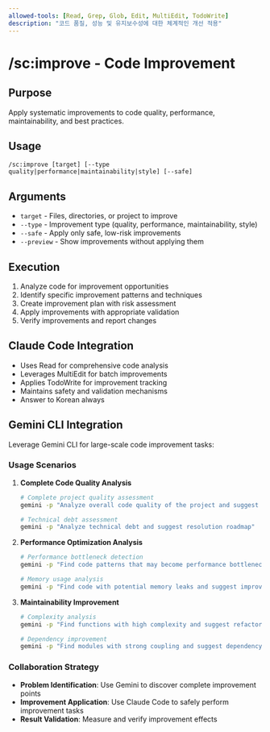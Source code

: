 ```yaml
---
allowed-tools: [Read, Grep, Glob, Edit, MultiEdit, TodoWrite]
description: "코드 품질, 성능 및 유지보수성에 대한 체계적인 개선 적용"
---
```


# /sc:improve - Code Improvement

## Purpose
Apply systematic improvements to code quality, performance, maintainability, and best practices.

## Usage
```
/sc:improve [target] [--type quality|performance|maintainability|style] [--safe]
```

## Arguments
- `target` - Files, directories, or project to improve
- `--type` - Improvement type (quality, performance, maintainability, style)
- `--safe` - Apply only safe, low-risk improvements
- `--preview` - Show improvements without applying them

## Execution
1. Analyze code for improvement opportunities
2. Identify specific improvement patterns and techniques
3. Create improvement plan with risk assessment
4. Apply improvements with appropriate validation
5. Verify improvements and report changes

## Claude Code Integration
- Uses Read for comprehensive code analysis
- Leverages MultiEdit for batch improvements
- Applies TodoWrite for improvement tracking
- Maintains safety and validation mechanisms
- Answer to Korean always

## Gemini CLI Integration
Leverage Gemini CLI for large-scale code improvement tasks:

### Usage Scenarios
1. **Complete Code Quality Analysis**
   ```bash
   # Complete project quality assessment
   gemini -p "Analyze overall code quality of the project and suggest improvement priorities" src/
   
   # Technical debt assessment
   gemini -p "Analyze technical debt and suggest resolution roadmap"
   ```

2. **Performance Optimization Analysis**
   ```bash
   # Performance bottleneck detection
   gemini -p "Find code patterns that may become performance bottlenecks and suggest optimization strategies"
   
   # Memory usage analysis
   gemini -p "Find code with potential memory leaks and suggest improvement strategies"
   ```

3. **Maintainability Improvement**
   ```bash
   # Complexity analysis
   gemini -p "Find functions with high complexity and suggest refactoring strategies"
   
   # Dependency improvement
   gemini -p "Find modules with strong coupling and suggest dependency improvement strategies"
   ```

### Collaboration Strategy
- **Problem Identification**: Use Gemini to discover complete improvement points
- **Improvement Application**: Use Claude Code to safely perform improvement tasks
- **Result Validation**: Measure and verify improvement effects